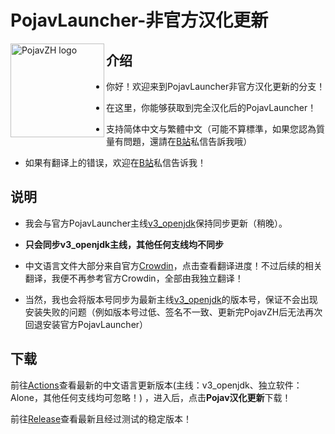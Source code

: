 # PojavLauncher-非官方汉化更新
<img src="https://github.com/HopiHopy/PojavZH/blob/v3_openjdk/PojavZH.png" align="left" width="150" height="150" alt="PojavZH logo">

## 介绍
* 你好！欢迎来到PojavLauncher非官方汉化更新的分支！

* 在这里，你能够获取到完全汉化后的PojavLauncher！

* 支持简体中文与繁體中文（可能不算標準，如果您認為質量有問題，還請在[B站](https://space.bilibili.com/2008204513)私信告訴我哦）

* 如果有翻译上的错误，欢迎在[B站](https://space.bilibili.com/2008204513)私信告诉我！

## 说明
* 我会与官方PojavLauncher主线[v3_openjdk](https://github.com/PojavLauncherTeam/PojavLauncher/tree/v3_openjdk)保持同步更新（稍晚）。
* **只会同步v3_openjdk主线，其他任何支线均不同步**

* 中文语言文件大部分来自官方[Crowdin](https://crowdin.com/project/pojavlauncher/zh-ZH)，点击查看翻译进度！不过后续的相关翻译，我便不再参考官方Crowdin，全部由我独立翻译！

* 当然，我也会将版本号同步为最新主线[v3_openjdk](https://github.com/PojavLauncherTeam/PojavLauncher/tree/v3_openjdk)的版本号，保证不会出现安装失败的问题（例如版本号过低、签名不一致、更新完PojavZH后无法再次回退安装官方PojavLauncher）

## 下载
前往[Actions](https://github.com/HopiHopy/PojavZH/actions)查看最新的中文语言更新版本(主线：v3_openjdk、独立软件：Alone，其他任何支线均可忽略！)
，进入后，点击**Pojav汉化更新**下载！

前往[Release](https://github.com/HopiHopy/PojavZH/releases)查看最新且经过测试的稳定版本！
